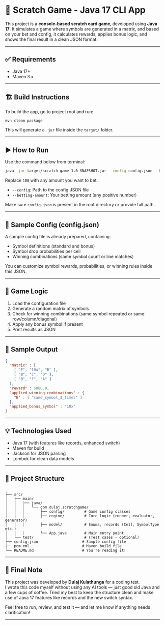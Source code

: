 # 🎰 Scratch Game - Java 17 CLI App

This project is a **console-based scratch card game**, developed using **Java 17**. It simulates a game where symbols are generated in a matrix, and based on your bet and config, it calculates rewards, applies bonus logic, and shows the final result in a clean JSON format.

---

## ✅ Requirements

- Java 17+
- Maven 3.x

---

## 🏗 Build Instructions

To build the app, go to project root and run:

```bash
mvn clean package
```

This will generate a `.jar` file inside the `target/` folder.

---

## ▶️ How to Run

Use the command below from terminal:

```bash
java -jar target/scratch-game-1.0-SNAPSHOT.jar --config config.json --betting-amount 100
```

Replace `100` with any amount you want to bet.

- `--config`: Path to the config JSON file  
- `--betting-amount`: Your betting amount (any positive number)

Make sure `config.json` is present in the root directory or provide full path.

---

## 📂 Sample Config (config.json)

A sample config file is already prepared, containing:

- Symbol definitions (standard and bonus)
- Symbol drop probabilities per cell
- Winning combinations (same symbol count or line matches)

You can customize symbol rewards, probabilities, or winning rules inside this JSON.

---

## 🧠 Game Logic

1. Load the configuration file
2. Generate a random matrix of symbols
3. Check for winning combinations (same symbol repeated or same row/column/diagonal)
4. Apply any bonus symbol if present
5. Print results as JSON

---

## 📄 Sample Output

```json
{
  "matrix" : [
    [ "F", "10x", "B" ],
    [ "B", "C", "D" ],
    [ "B", "F", "A" ]
  ],
  "reward" : 6000.0,
  "applied_winning_combinations" : {
    "B" : [ "same_symbol_3_times" ]
  },
  "applied_bonus_symbol" : "10x"
}
```

---

## 💡 Technologies Used

- Java 17 (with features like records, enhanced switch)
- Maven for build
- Jackson for JSON parsing
- Lombok for clean data models

---

## 📁 Project Structure

```text
.
├── src/
│   ├── main/
│   │   ├── java/
│   │   │   └── com.dulaj.scratchgame/
│   │   │       ├── config/         # Game config classes
│   │   │       ├── engine/         # Core logic (runner, evaluator, generator)
│   │   │       ├── model/          # Enums, records (Cell, SymbolType etc.)
│   │   │       └── App.java        # Main entry point
│   └── test/                       # (Test cases - optional)
├── config.json                    # Sample config file
├── pom.xml                        # Maven build file
└── README.md                      # You're reading it!
```

---

## 🙌 Final Note

This project was developed by **Dulaj Kulathunga** for a coding test.  
I wrote this code myself without using any AI tools — just good old Java and a few cups of coffee.
Tried my best to keep the structure clean and make use of Java 17 features like records and the new switch syntax.

Feel free to run, review, and test it — and let me know if anything needs clarification!

---
